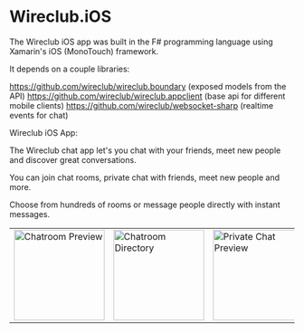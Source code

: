 Wireclub.iOS
============

The Wireclub iOS app was built in the F# programming language using Xamarin's iOS (MonoTouch) framework.

It depends on a couple libraries:

https://github.com/wireclub/wireclub.boundary (exposed models from the API)
https://github.com/wireclub/wireclub.appclient (base api for different mobile clients)
https://github.com/wireclub/websocket-sharp (realtime events for chat)

Wireclub iOS App:

The Wireclub chat app let's you chat with your friends, meet new people and discover great conversations. 

You can join chat rooms, private chat with friends, meet new people and more.

Choose from hundreds of rooms or message people directly with instant messages.

<table>
  <tr>
    <td><img src="https://raw.githubusercontent.com/wireclub/Wireclub.iOS/master/screens/chat-screen.jpeg" width="160px" alt="Chatroom Preview" /></td>
    <td><img src="https://raw.githubusercontent.com/wireclub/Wireclub.iOS/master/screens/chats-screen.jpeg" width="160px" alt="Chatroom Directory" />
</td>
    <td>
<img src="https://raw.githubusercontent.com/wireclub/Wireclub.iOS/master/screens/private-chat-screen.jpeg" width="160px" alt="Private Chat Preview" /></td>
    <td>
<img src="https://raw.githubusercontent.com/wireclub/Wireclub.iOS/master/screens/profile-screen.jpeg" width="160px" alt="Profile Preview" /></td>
  </tr>
</table>





